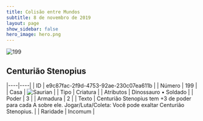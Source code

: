 ```yaml
---
title: Colisão entre Mundos
subtitle: 8 de novembro de 2019
layout: page
show_sidebar: false
hero_image: hero.png
---
```


![199](https://cdn.keyforgegame.com/media/card_front/pt/452_199_F8P7F4FH6X64_pt.png)

## Centurião Stenopius

|----|----|
| ID | e9c87fac-2f9d-4753-92ae-230c07ea611b |
| Número | 199 |
| Casa | ![Saurian](https://archonarcana.com/images/thumb/9/9e/Saurian_P.png/22px-Saurian_P.png "Sauro") |
| Tipo | Criatura |
| Atributos | Dinossauro • Soldado |
| Poder | 3 |
| Armadura | 2 |
| Texto | Centurião Stenopius tem +3 de poder para cada A sobre ele. Jogar/Luta/Coleta: Você pode exaltar Centurião Stenopius. |
| Raridade | Incomum |
